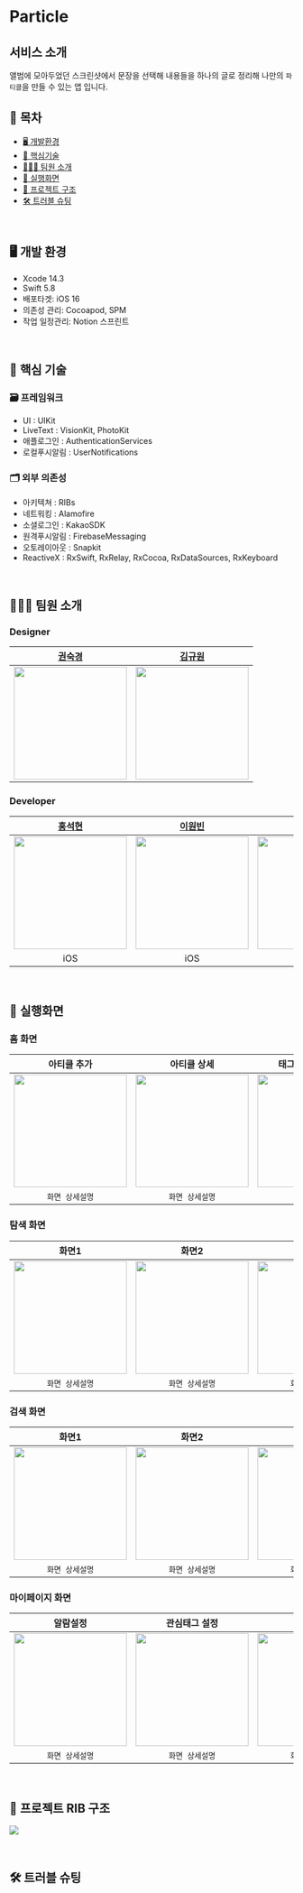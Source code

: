 # Particle

## 서비스 소개

앨범에 모아두었던 스크린샷에서 문장을 선택해 내용들을 하나의 글로 정리해 나만의 `파티클`을 만들 수 있는 앱 입니다.
<br>

## 📑 목차

- [🖥️ 개발환경](#🖥%EF%B8%8F-개발-환경)
- [🔑 핵심기술](#%F0%9F%94%91-핵심-기술)
- [🧑🏻‍💻 팀원 소개](#🧑🏻%E2%80%8D💻-팀원-소개)
- [📱 실행화면](#📱-실행화면)
- [🔭 프로젝트 구조](#🔭-프로젝트-RIB-구조)
- [🛠 트러블 슈팅](#🛠%EF%B8%8F-트러블-슈팅)

<br>

## 🖥️ 개발 환경

- Xcode 14.3
- Swift 5.8
- 배포타겟: iOS 16
- 의존성 관리: Cocoapod, SPM
- 작업 일정관리: Notion 스프린트

<br>

## 🔑 핵심 기술 

### 🗃️ 프레임워크
- UI : UIKit
- LiveText : VisionKit, PhotoKit
- 애플로그인 : AuthenticationServices
- 로컬푸시알림 : UserNotifications

### 🗂️ 외부 의존성
- 아키텍쳐 : RIBs
- 네트워킹 : Alamofire
- 소셜로그인 : KakaoSDK
- 원격푸시알림 : FirebaseMessaging
- 오토레이아웃 : Snapkit
- ReactiveX : RxSwift, RxRelay, RxCocoa, RxDataSources, RxKeyboard



<br>

## 🧑🏻‍💻 팀원 소개

### Designer

|[권숙경]()|[김규원]()|
|:---:|:---:|
|<img src="" width="200" height="200">|<img src="" width="200" height="200">|

### Developer

|[홍석현]()|[이원빈](https://github.com/wongbingg)|[조현준]()|
|:---:|:---:|:---:|
|<img src="" width="200" height="200">|<img src="https://hackmd.io/_uploads/B1JiK6wea.jpg" width="200" height="200">|<img src="" width="200" height="200">|
|iOS|iOS|Server|

<br>

## 📱 실행화면
    
### 홈 화면
|아티클 추가|아티클 상세|태그별 아티클 조회|
|:---:|:---:|:---:|
|<img src="" width="200">|<img src="" width="200">|<img src="" width="200">|
|`화면 상세설명`|`화면 상세설명`||

    
### 탐색 화면
|화면1| 화면2 |화면3|
|:---:|:---:|:---:|
|<img src="" width="200">|<img src = "" width="200">|<img src="" width="200">|
|`화면 상세설명`|`화면 상세설명`|`화면 상세설명`|

### 검색 화면
|화면1|화면2|화면3|
|:---:|:---:|:---:|
|<img src="" width="200">|<img src="" width="200">|<img src="" width="200">|
|`화면 상세설명`|`화면 상세설명`|`화면 상세설명`|

### 마이페이지 화면
|알람설정|관심태그 설정|계정 설정|
|:---:|:---:|:---:|
|<img src="" width="200">|<img src="" width="200">|<img src="" width="200">|
|`화면 상세설명`|`화면 상세설명`|`화면 상세설명`|

<br>
	
## 🔭 프로젝트 RIB 구조

![](https://hackmd.io/_uploads/HJNODaPlT.png)

<br>

## 🛠️ 트러블 슈팅